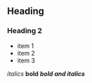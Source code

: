## Heading 
### Heading 2

- item 1 
- item 2 
- item 3

*italics*
**bold**
***bold and italics***

